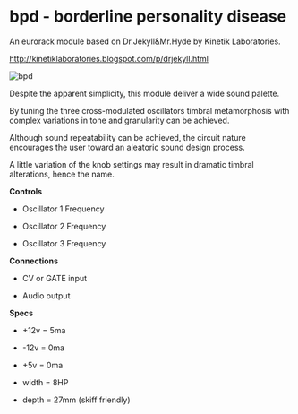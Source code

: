 # bpd - borderline personality disease

An eurorack module based on Dr.Jekyll&Mr.Hyde by Kinetik Laboratories.

http://kinetiklaboratories.blogspot.com/p/drjekyll.html

![bpd](Images/bpd.png)

Despite the apparent simplicity, this module deliver a wide sound palette.

By tuning the three cross-modulated oscillators timbral metamorphosis with complex variations in tone and granularity can be achieved.

Although sound repeatability can be achieved, the circuit nature encourages the user toward an aleatoric sound design process.

A little variation of the knob settings may result in dramatic timbral alterations, hence the name.   




**Controls**

- Oscillator 1 Frequency

- Oscillator 2 Frequency

- Oscillator 3 Frequency

**Connections**

- CV or GATE input

- Audio output

**Specs**

- +12v = 5ma

- -12v = 0ma

- +5v =  0ma

- width = 8HP

- depth = 27mm (skiff friendly)


